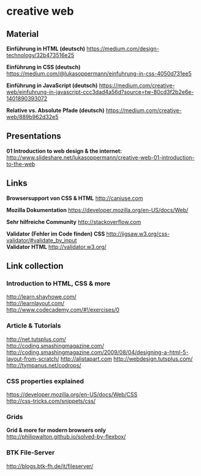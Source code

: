 # creative web

## Material
**Einführung in HTML (deutsch)** https://medium.com/design-technology/32b473516e25

**Einführung in CSS (deutsch)** https://medium.com/@lukasoppermann/einfuhrung-in-css-4050d731ee5

**Einführung in JavaScript (deutsch)** https://medium.com/creative-web/einfuhrung-in-javascript-ccc3dad4a56d?source=tw-80cd3f2b2e6e-1401890393072

**Relative vs. Absolute Pfade (deutsch)** https://medium.com/creative-web/889b962d32e5


## Presentations

**01 Introduction to web design & the internet:** http://www.slideshare.net/lukasoppermann/creative-web-01-introduction-to-the-web

## Links

**Browsersupport von CSS & HTML** http://caniuse.com

**Mozilla Dokumentation** https://developer.mozilla.org/en-US/docs/Web/

**Sehr hilfreiche Community** http://stackoverflow.com

**Validator (Fehler im Code finden) CSS** http://jigsaw.w3.org/css-validator/#validate_by_input  
**Validator HTML** http://validator.w3.org/

## Link collection

### Introduction to HTML, CSS & more
http://learn.shayhowe.com/  
http://learnlayout.com/  
http://www.codecademy.com/#!/exercises/0  

### Article & Tutorials
http://net.tutsplus.com/  
http://coding.smashingmagazine.com/  
http://coding.smashingmagazine.com/2009/08/04/designing-a-html-5-layout-from-scratch/
http://alistapart.com
http://webdesign.tutsplus.com/
http://tympanus.net/codrops/

### CSS properties explained
https://developer.mozilla.org/en-US/docs/Web/CSS  
http://css-tricks.com/snippets/css/

### Grids
**Grid & more for modern browsers only**  
http://philipwalton.github.io/solved-by-flexbox/

### BTK File-Server
http://blogs.btk-fh.de/it/fileserver/